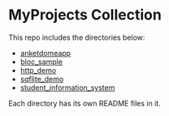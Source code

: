# MyProjects Collection

This repo includes the directories below:

- [anketdomeapp](./anketdomeapp)
- [bloc_sample](./bloc_sample)
- [http_demo](./http_demo)
- [sqflite_demo](./sqflite_demo)
- [student_information_system](./student_information_system)

Each directory has its own README files in it.
